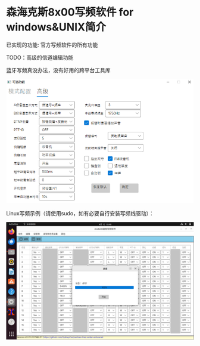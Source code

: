 # 森海克斯8x00写频软件 for windows&UNIX简介

已实现的功能: 官方写频软件的所有功能

TODO：高级的信道编辑功能

蓝牙写频真没办法，没有好用的跨平台工具库

![](readme_shx8x00_unix/1.png)



Linux写频示例（请使用sudo，如有必要自行安装写频线驱动）：

![](./readme_shx8x00_unix/linux_example.png)

